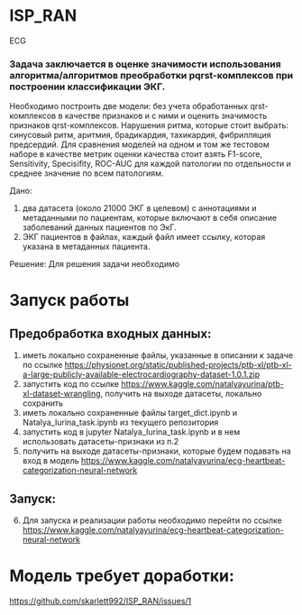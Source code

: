 # ISP_RAN
ECG
### Задача заключается в оценке значимости использования алгоритма/алгоритмов преобработки pqrst-комплексов при построении классификации ЭКГ.
Необходимо построить две модели: без учета обработанных qrst-комплексов в качестве признаков и с ними и оценить значимость признаков qrst-комплексов.
Нарушения ритма, которые стоит выбрать: синусовый ритм, аритмия, брадикардия, тахикардия, фибрилляция предсердий. 
Для сравнения моделей на одном и том же тестовом наборе в качестве метрик оценки качества стоит взять F1-score, Sensitivity, Specisifity, ROC-AUC для каждой патологии по отдельности и среднее значение по всем патологиям.

Дано:
1) два датасета (около 21000 ЭКГ в целевом) с аннотациями и метаданными по пациентам, которые включают в себя описание заболеваний данных пациентов по ЭкГ.
2) ЭКГ пациентов в файлах, каждый файл имеет ссылку, которая указана в метаданных пациента.

Решение:
Для решения задачи необходимо 


# Запуск работы


## Предобработка входных данных:

1) иметь локально сохраненные файлы, указанные в описании к задаче по ссылке https://physionet.org/static/published-projects/ptb-xl/ptb-xl-a-large-publicly-available-electrocardiography-dataset-1.0.1.zip
2) запустить код по ссылке https://www.kaggle.com/natalyayurina/ptb-xl-dataset-wrangling, получить на выходе датасеты, локально сохранить
3) иметь локально сохраненные файлы target_dict.ipynb и Natalya_Iurina_task.ipynb из текущего репозитория
4) запустить код в jupyter Natalya_Iurina_task.ipynb и в нем использовать датасеты-признаки из п.2
5) получить на выходе датасеты-признаки, которые будем подавать на вход в модель https://www.kaggle.com/natalyayurina/ecg-heartbeat-categorization-neural-network

## Запуск: 
6) Для запуска и реализации работы необходимо перейти по ссылке https://www.kaggle.com/natalyayurina/ecg-heartbeat-categorization-neural-network 


# Модель требует доработки: 
https://github.com/skarlett992/ISP_RAN/issues/1 


